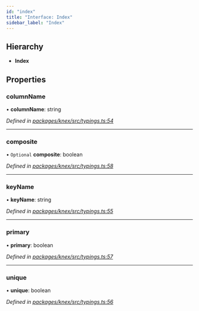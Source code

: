 ```yaml
---
id: "index"
title: "Interface: Index"
sidebar_label: "Index"
---
```


## Hierarchy

* **Index**

## Properties

### columnName

•  **columnName**: string

*Defined in [packages/knex/src/typings.ts:54](https://github.com/mikro-orm/mikro-orm/blob/c7aaca40d/packages/knex/src/typings.ts#L54)*

___

### composite

• `Optional` **composite**: boolean

*Defined in [packages/knex/src/typings.ts:58](https://github.com/mikro-orm/mikro-orm/blob/c7aaca40d/packages/knex/src/typings.ts#L58)*

___

### keyName

•  **keyName**: string

*Defined in [packages/knex/src/typings.ts:55](https://github.com/mikro-orm/mikro-orm/blob/c7aaca40d/packages/knex/src/typings.ts#L55)*

___

### primary

•  **primary**: boolean

*Defined in [packages/knex/src/typings.ts:57](https://github.com/mikro-orm/mikro-orm/blob/c7aaca40d/packages/knex/src/typings.ts#L57)*

___

### unique

•  **unique**: boolean

*Defined in [packages/knex/src/typings.ts:56](https://github.com/mikro-orm/mikro-orm/blob/c7aaca40d/packages/knex/src/typings.ts#L56)*
